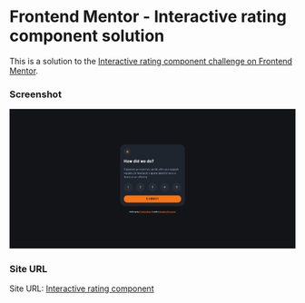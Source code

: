 # Frontend Mentor - Interactive rating component solution

This is a solution to the [Interactive rating component challenge on Frontend Mentor](https://www.frontendmentor.io/challenges/interactive-rating-component-koxpeBUmI).

### Screenshot

![](images/preview.png)

### Site URL

Site URL: [Interactive rating component](https://apocode01-interactive-rating-component.netlify.app/)
